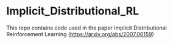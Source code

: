 # Implicit_Distributional_RL
This repo contains code used in the paper Implicit Distributional Reinforcement Learning (https://arxiv.org/abs/2007.06159)
